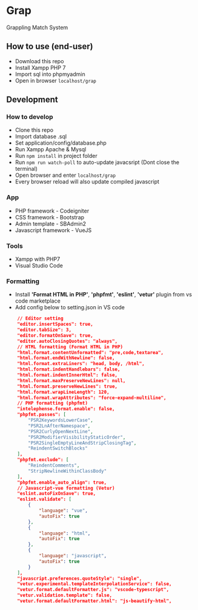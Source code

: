 # Grap
Grappling Match System

## How to use (end-user)
- Download this repo
- Install Xampp PHP 7
- Import sql into phpmyadmin
- Open in browser `localhost/grap`

## Development
### How to develop
- Clone this repo
- Import database .sql
- Set application/config/database.php
- Run Xampp Apache & Mysql
- Run `npm install` in project folder
- Run `npm run watch-poll` to auto-update javacsript (Dont close the terminal)
- Open browser and enter `localhost/grap`
- Every browser reload will also update compiled javascript

### App
- PHP framework - Codeigniter
- CSS framework - Bootstrap
- Admin template - SBAdmin2
- Javascript framework - VueJS

### Tools
- Xampp with PHP7
- Visual Studio Code

### Formatting
- Install **'Format HTML in PHP'**, **'phpfmt'**, **'eslint'**, **'vetur'** plugin from vs code marketplace
- Add config below to setting.json in VS code

```json
    // Editor setting
    "editor.insertSpaces": true,
    "editor.tabSize": 3,
    "editor.formatOnSave": true,
    "editor.autoClosingQuotes": "always",
    // HTML formatting (Format HTML in PHP)
    "html.format.contentUnformatted": "pre,code,textarea",
    "html.format.endWithNewline": false,
    "html.format.extraLiners": "head, body, /html",
    "html.format.indentHandlebars": false,
    "html.format.indentInnerHtml": false,
    "html.format.maxPreserveNewLines": null,
    "html.format.preserveNewLines": true,
    "html.format.wrapLineLength": 120,
    "html.format.wrapAttributes": "force-expand-multiline",
    // PHP formatting (phpfmt)
    "intelephense.format.enable": false,
    "phpfmt.passes": [
        "PSR2KeywordsLowerCase",
        "PSR2LnAfterNamespace",
        "PSR2CurlyOpenNextLine",
        "PSR2ModifierVisibilityStaticOrder",
        "PSR2SingleEmptyLineAndStripClosingTag",
        "ReindentSwitchBlocks"
    ],
    "phpfmt.exclude": [
        "ReindentComments",
        "StripNewlineWithinClassBody"
    ],
    "phpfmt.enable_auto_align": true,
    // Javascript-vue formatting (Vetur)
    "eslint.autoFixOnSave": true,
    "eslint.validate": [
        {
            "language": "vue",
            "autoFix": true
        },
        {
            "language": "html",
            "autoFix": true
        },
        {
            "language": "javascript",
            "autoFix": true
        }
    ],
    "javascript.preferences.quoteStyle": "single",
    "vetur.experimental.templateInterpolationService": false,
    "vetur.format.defaultFormatter.js": "vscode-typescript",
    "vetur.validation.template": false,
    "vetur.format.defaultFormatter.html": "js-beautify-html",
```
